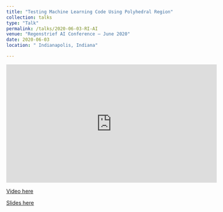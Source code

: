 ```yaml
---
title: "Testing Machine Learning Code Using Polyhedral Region"
collection: talks
type: "Talk"
permalink: /talks/2020-06-03-RI-AI
venue: "Regenstrief AI Conference – June 2020"
date: 2020-06-03
location: " Indianapolis, Indiana"

---
```


<iframe width="560" height="315" src="https://www.youtube.com/embed/N0W6uErunzI?start=1341" frameborder="0" allow="accelerometer; autoplay; encrypted-media; gyroscope; picture-in-picture" allowfullscreen></iframe>


[Video here](https://www.youtube.com/watch?v=5Mo2dQxZKoo)

[Slides here](https://sohel10.github.io/files/ESEC.pptx)



